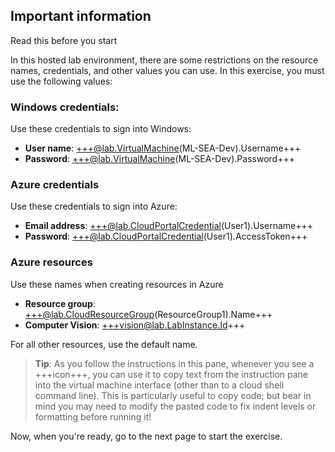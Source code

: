 ## Important information

Read this before you start

In this hosted lab environment, there are some restrictions on the resource names, credentials, and other values you can use. In this exercise, you must use the following values:

### Windows credentials:

Use these credentials to sign into Windows:

- **User name**: +++@lab.VirtualMachine(ML-SEA-Dev).Username+++
- **Password**: +++@lab.VirtualMachine(ML-SEA-Dev).Password+++

### Azure credentials

Use these credentials to sign into Azure:

- **Email address**: +++@lab.CloudPortalCredential(User1).Username+++
- **Password**: +++@lab.CloudPortalCredential(User1).AccessToken+++

### Azure resources

Use these names when creating resources in Azure

- **Resource group**: +++@lab.CloudResourceGroup(ResourceGroup1).Name+++
- **Computer Vision**: +++vision@lab.LabInstance.Id+++

For all other resources, use the default name.

> **Tip**: As you follow the instructions in this pane, whenever you see a +++icon+++, you can use it to copy text from the instruction pane into the virtual machine interface (other than to a cloud shell command line). This is particularly useful to copy code; but bear in mind you may need to modify the pasted code to fix indent levels or formatting before running it!

Now, when you're ready, go to the next page to start the exercise.
